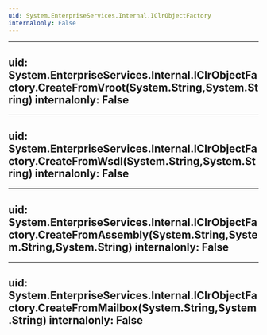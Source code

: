 ```yaml
---
uid: System.EnterpriseServices.Internal.IClrObjectFactory
internalonly: False
---
```


---
uid: System.EnterpriseServices.Internal.IClrObjectFactory.CreateFromVroot(System.String,System.String)
internalonly: False
---

---
uid: System.EnterpriseServices.Internal.IClrObjectFactory.CreateFromWsdl(System.String,System.String)
internalonly: False
---

---
uid: System.EnterpriseServices.Internal.IClrObjectFactory.CreateFromAssembly(System.String,System.String,System.String)
internalonly: False
---

---
uid: System.EnterpriseServices.Internal.IClrObjectFactory.CreateFromMailbox(System.String,System.String)
internalonly: False
---
